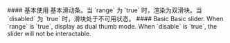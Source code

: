 <cn>
#### 基本使用
基本滑动条。当 `range` 为 `true` 时，渲染为双滑块。当 `disabled` 为 `true` 时，滑块处于不可用状态。
</cn>

<us>
#### Basic
Basic slider. When `range` is `true`, display as dual thumb mode. When `disable` is `true`, the slider will not be interactable.
</us>
